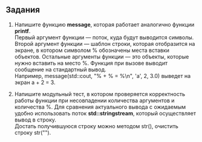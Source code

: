 ## Задания

1. Напишите функцию **message**, которая работает аналогично функции **printf**.   
Первый аргумент функции — поток, куда будут выводится символы. Второй аргумент функции — шаблон строки, которая отобразится 
на экране, в котором символом % обозначены места вставки объектов. Остальные аргументы функции — это объекты, которые нужно 
вставить на место %. Функция при вызове выводит сообщение на стандартный вывод.    
Например, message(std::cout, "% + % = %\n", 'a', 2, 3.0) выведет на экран a + 2 = 3.

2. Напишите модульный тест, в котором проверяется корректность работы функции при несовпадении количества аргументов и количества %. 
Для сравнения актуального вывода с ожидаемым удобно использовать поток **std::stringstream**, который осуществляет вывод в строку.    
Достать получившуюся строку можно методом str(), очистить строку str("").
